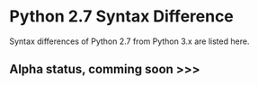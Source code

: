# Python 2.7 Syntax Difference

Syntax differences of Python 2.7 from Python 3.x are listed here.

## Alpha status, comming soon >>>